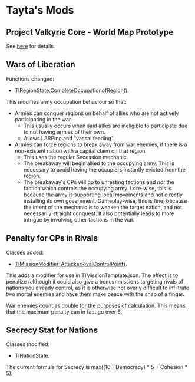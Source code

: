 # Tayta's Mods

## Project Valkyrie Core - World Map Prototype

See [here](pvc-world-map/README.md) for details.

## Wars of Liberation

Functions changed:
- [TIRegionState.CompleteOccupationofRegion()](mods/tayta/code%20mods/liberation_wars.cs).

This modifies army occupation behaviour so that:
- Armies can conquer regions on behalf of allies who are not actively participating in the war.
  - This usually occurs when said allies are ineligible to participate due to not having armies of their own.
  - Allows LARPing and "vassal feeding".
- Armies can force regions to break away from war enemies, if there is a non-existent nation with a capital claim on that region.
  - This uses the regular Secession mechanic.
  - The breakaway will begin allied to the occupying army. This is necessary to avoid having the occupiers instantly evicted from the region.
  - The breakaway's CPs will go to unresting factions and _not_ the faction which controls the occupying army. Lore-wise, this is because the army is supporting local movements and not directly installing its own government. Gameplay-wise, this is fine, because the intent of the mechanic is to weaken the target nation, and not necessarily straight conquest. It also potentially leads to more intrigue by involving other factions in the war.

## Penalty for CPs in Rivals

Classes added:
- [TIMissionModifier_AttackerRivalControlPoints](mods/tayta/code%20mods/rivals_penalty.cs).

This adds a modifier for use in TIMissionTemplate.json. The effect is to penalize (although it could also give a bonus) missions targeting rivals of nations you already control, as it is otherwise not overly difficult to infiltrate two mortal enemies and have them make peace with the snap of a finger.

War enemies count as double for the purposes of calculation. This means that the maximum penalty can in fact go over 6.

## Secrecy Stat for Nations

Classes modified:
- [TINationState](mods/tayta/code%20mods/national_secrecy.cs).

The current formula for Secrecy is max((10 - Democracy) * 5 + Cohesion * 5).
